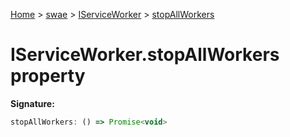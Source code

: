[Home](./index) &gt; [swae](./swae.md) &gt; [IServiceWorker](./swae.iserviceworker.md) &gt; [stopAllWorkers](./swae.iserviceworker.stopallworkers.md)

# IServiceWorker.stopAllWorkers property


**Signature:**
```javascript
stopAllWorkers: () => Promise<void>
```
